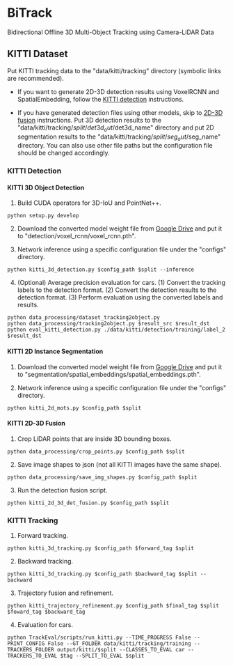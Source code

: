 # BiTrack

Bidirectional Offline 3D Multi-Object Tracking using Camera-LiDAR Data

## KITTI Dataset

Put KITTI tracking data to the "data/kitti/tracking" directory (symbolic links are recommended).

- If you want to generate 2D-3D detection results using VoxelRCNN and SpatialEmbedding, follow the [KITTI detection](#KITTI-Detection) instructions.

- If you have generated detection files using other models, skip to [2D-3D fusion](#KITTI-2D-3D-fusion) instructions. Put 3D detection results to the "data/kitti/tracking/$split/det3d_out/$det3d_name" directory and put 2D segmentation results to the "data/kitti/tracking/$split/seg_out/$seg_name" directory. You can also use other file paths but the configuration file should be changed accordingly.

### KITTI Detection

#### KITTI 3D Object Detection

1. Build CUDA operators for 3D-IoU and PointNet++.

```shell
python setup.py develop
```

2. Download the converted model weight file from [Google Drive](https://drive.google.com/drive/folders/1OBJPBAAJPf3pEXHRlNywmAERPnHXt7tt?usp=sharing) and put it to "detection/voxel_rcnn/voxel_rcnn.pth".

3. Network inference using a specific configuration file under the "configs" directory.

```shell
python kitti_3d_detection.py $config_path $split --inference
```

4. (Optional) Average precision evaluation for cars. (1) Convert the tracking labels to the detection format. (2) Convert the detection results to the detection format. (3) Perform evaluation using the converted labels and results.

```shell
python data_processing/dataset_tracking2object.py
python data_processing/tracking2object.py $result_src $result_dst
python eval_kitti_detection.py ./data/kitti/detection/training/label_2 $result_dst
```

#### KITTI 2D Instance Segmentation

1. Download the converted model weight file from [Google Drive](https://drive.google.com/drive/folders/1OBJPBAAJPf3pEXHRlNywmAERPnHXt7tt?usp=sharing) and put it to "segmentation/spatial_embeddings/spatial_embeddings.pth".

2. Network inference using a specific configuration file under the "configs" directory.

```shell
python kitti_2d_mots.py $config_path $split
```

#### KITTI 2D-3D Fusion

1. Crop LiDAR points that are inside 3D bounding boxes.

```shell
python data_processing/crop_points.py $config_path $split
```

2. Save image shapes to json (not all KITTI images have the same shape).

```shell
python data_processing/save_img_shapes.py $config_path $split
```

3. Run the detection fusion script.

```shell
python kitti_2d_3d_det_fusion.py $config_path $split
```

### KITTI Tracking

1. Forward tracking.

```shell
python kitti_3d_tracking.py $config_path $forward_tag $split
```

2. Backward tracking.

```shell
python kitti_3d_tracking.py $config_path $backward_tag $split --backward
```

3. Trajectory fusion and refinement.

```shell
python kitti_trajectory_refinement.py $config_path $final_tag $split $foward_tag $backward_tag
```

4. Evaluation for cars.

```shell
python TrackEval/scripts/run_kitti.py --TIME_PROGRESS False --PRINT_CONFIG False --GT_FOLDER data/kitti/tracking/training --TRACKERS_FOLDER output/kitti/$split --CLASSES_TO_EVAL car --TRACKERS_TO_EVAL $tag --SPLIT_TO_EVAL $split
```
